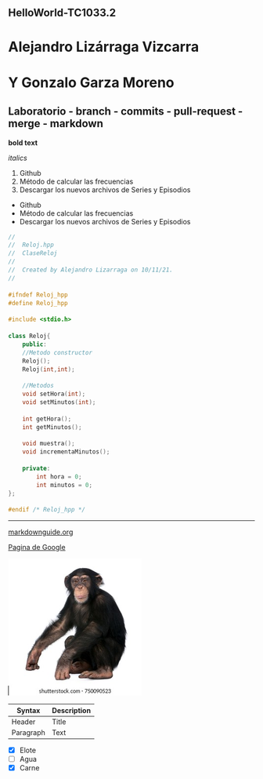 ## HelloWorld-TC1033.2
# Alejandro Lizárraga Vizcarra
# Y Gonzalo Garza Moreno 
## Laboratorio - branch - commits - pull-request - merge - markdown

**bold text**

*italics*

1. Github
2. Método de calcular las frecuencias
3. Descargar los nuevos archivos de Series y Episodios

- Github
- Método de calcular las frecuencias
- Descargar los nuevos archivos de Series y Episodios

```c++
//
//  Reloj.hpp
//  ClaseReloj
//
//  Created by Alejandro Lizarraga on 10/11/21.
//

#ifndef Reloj_hpp
#define Reloj_hpp

#include <stdio.h>

class Reloj{
    public:
    //Metodo constructor
    Reloj();
    Reloj(int,int);
    
    //Metodos
    void setHora(int);
    void setMinutos(int);
    
    int getHora();
    int getMinutos();
    
    void muestra();
    void incrementaMinutos();
    
    private:
        int hora = 0;
        int minutos = 0;
};

#endif /* Reloj_hpp */
```
---
[markdownguide.org](https://www.markdownguide.org/cheat-sheet/)

[Pagina de Google](https://www.google.com)

![monkey](monkey.jpeg)

| Syntax | Description |
| ----------- | ----------- |
| Header | Title |
| Paragraph | Text |

- [x] Elote
- [ ] Agua
- [x] Carne
